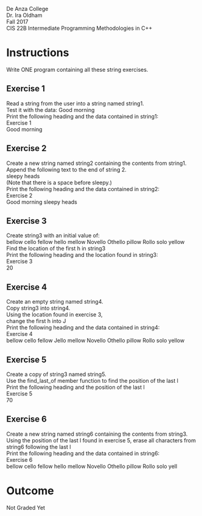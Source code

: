 De Anza College<BR>
Dr. Ira Oldham<BR>
Fall 2017<BR>
CIS 22B Intermediate Programming Methodologies in C++<BR>

# Instructions
Write ONE program containing all these string exercises.

## Exercise 1
Read a string from the user into a string named string1. <BR>
Test it with the data: Good morning <BR>
Print the following heading and the data contained in string1: <BR>
Exercise 1 <BR>
Good morning

## Exercise 2
Create a new string named string2 containing the contents from string1. <BR>
Append the following text to the end of string 2. <BR>
 sleepy heads <BR>
(Note that there is a space before sleepy.) <BR>
Print the following heading and the data contained in string2: <BR>
Exercise 2 <BR>
Good morning sleepy heads <BR>

## Exercise 3
Create string3 with an initial value of: <BR>
bellow cello fellow hello mellow Novello Othello pillow Rollo solo yellow <BR>
Find the location of the first h in string3 <BR>
Print the following heading and the location found in string3: <BR>
Exercise 3 <BR>
20

## Exercise 4
Create an empty string named string4. <BR>
Copy string3 into string4. <BR>
Using the location found in exercise 3, <BR>
change the first h into J <BR>
Print the following heading and the data contained in string4: <BR>
Exercise 4 <BR>
bellow cello fellow Jello mellow Novello Othello pillow Rollo solo yellow<BR>

## Exercise 5
Create a copy of string3 named string5. <BR>
Use the find_last_of member function to find the position of the last  l <BR>
Print the following heading and the position of the last  l <BR>
Exercise 5 <BR>
70<BR>

## Exercise 6
Create a new string named string6 containing the contents from string3. <BR>
Using the position of the last  l found in exercise 5, erase all characters from string6 following the last  l <BR>
Print the following heading and the data contained in string6: <BR>
Exercise 6 <BR>
bellow cello fellow hello mellow Novello Othello pillow Rollo solo yell<BR>

# Outcome
Not Graded Yet